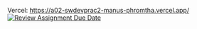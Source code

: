 Vercel: https://a02-swdevprac2-manus-phromtha.vercel.app/
[![Review Assignment Due Date](https://classroom.github.com/assets/deadline-readme-button-22041afd0340ce965d47ae6ef1cefeee28c7c493a6346c4f15d667ab976d596c.svg)](https://classroom.github.com/a/pJQZrdXR)
